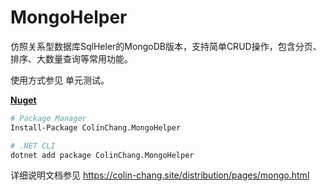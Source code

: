 # MongoHelper

仿照关系型数据库SqlHeler的MongoDB版本，支持简单CRUD操作，包含分页、排序、大数量查询等常用功能。

使用方式参见 单元测试。

**[Nuget](https://www.nuget.org/packages/ColinChang.MongoHelper/)**
```sh
# Package Manager
Install-Package ColinChang.MongoHelper

# .NET CLI
dotnet add package ColinChang.MongoHelper
```

详细说明文档参见 https://colin-chang.site/distribution/pages/mongo.html
